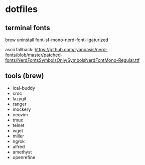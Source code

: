 # dotfiles

## terminal fonts

brew uninstall font-sf-mono-nerd-font-ligaturized 

ascii fallback: https://github.com/ryanoasis/nerd-fonts/blob/master/patched-fonts/NerdFontsSymbolsOnly/SymbolsNerdFontMono-Regular.ttf

## tools (brew)

- ical-buddy 
- croc
- lazygit
- ranger
- mockery
- neovim
- tmux
- telnet
- wget
- miller
- ngrok
- alfred
- amethyst
- openrefine

